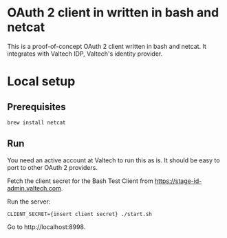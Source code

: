 # OAuth 2 client in written in bash and netcat

This is a proof-of-concept OAuth 2 client written in bash and netcat.
It integrates with Valtech IDP, Valtech's identity provider.

# Local setup

## Prerequisites

```
brew install netcat
```

## Run

You need an active account at Valtech to run this as is. It should be easy to port
to other OAuth 2 providers.

Fetch the client secret for the Bash Test Client from https://stage-id-admin.valtech.com.

Run the server:

```
CLIENT_SECRET={insert client secret} ./start.sh
```

Go to http://localhost:8998.
